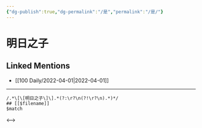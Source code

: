 ```yaml
---
{"dg-publish":true,"dg-permalink":"/是","permalink":"/是/"}
---
```


# 明日之子

## Linked Mentions
- [[100 Daily/2022-04-01\|2022-04-01]]


---

```expander
/.*\[\[明日之子\]\].*(?:\r?\n(?!\r?\n).*)*/
## [[$filename]]
$match
```

<-->
